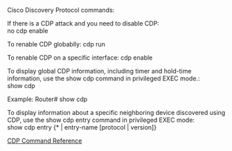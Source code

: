 Cisco Discovery Protocol commands:

If there is a CDP attack and you need to disable CDP:<br>
no cdp enable

To renable CDP globablly:
cdp run

To renable CDP on a specific interface:
cdp enable

To display global CDP information, including timer and hold-time information, use the show cdp command in privileged EXEC mode.:<br>
show cdp

Example:
Router# show cdp

To display information about a specific neighboring device discovered using CDP, use the show cdp entry command in privileged EXEC mode:<br>
show cdp entry {* | entry-name [protocol | version]}


[CDP Command Reference](https://www.cisco.com/c/en/us/td/docs/optical/cpt/r9_5/command/reference/cpt95_cr/cpt95_cr_chapter_01101.pdf)
